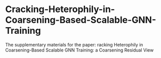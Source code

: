 # Cracking-Heterophily-in-Coarsening-Based-Scalable-GNN-Training
The supplementary materials for the paper: racking Heterophily in Coarsening-Based Scalable GNN Training: a Coarsening Residual View
